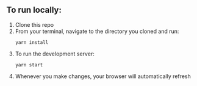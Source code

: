 To run locally:
---

1. Clone this repo
2. From your terminal, navigate to the directory you cloned and run:
   ```
   yarn install
   ```
3. To run the development server:
   ```
   yarn start
   ```
4. Whenever you make changes, your browser will automatically refresh